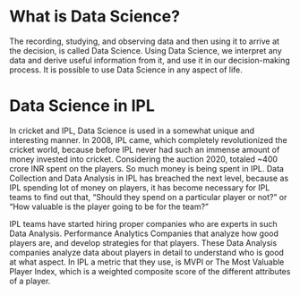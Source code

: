 # What is Data Science?

The recording, studying, and observing data and then using it to arrive at the decision, is called Data Science.
Using Data Science, we interpret any data and derive useful information from it, and use it in our decision-making process. It is possible to use Data Science in any aspect of life.

# Data Science in IPL

In cricket and IPL, Data Science is used in a somewhat unique and interesting manner. In 2008, IPL came, which completely revolutionized the cricket world, because before IPL never had such an immense amount of money invested into cricket. Considering the auction 2020, totaled ~400 crore INR spent on the players. So much money is being spent in IPL. Data Collection and Data Analysis in IPL has breached the next level, because as IPL spending lot of money on players, it has become necessary for IPL teams to find out that, “Should they spend on a particular player or not?” or “How valuable is the player going to be for the team?” 

IPL teams have started hiring proper companies who are experts in such Data Analysis. Performance Analytics Companies that analyze how good players are, and develop strategies for that players. These Data Analysis companies analyze data about players in detail to understand who is good at what aspect. In IPL a metric that they use, is MVPI or The Most Valuable Player Index, which is a weighted composite score of the different attributes of a player.
